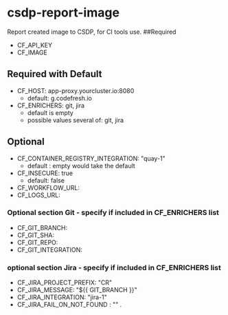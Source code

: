 # csdp-report-image
Report created image to CSDP, for CI tools use.
##Required
* CF_API_KEY
* CF_IMAGE
## Required with Default
* CF_HOST:  app-proxy.yourcluster.io:8080
  * default: g.codefresh.io
* CF_ENRICHERS: git, jira
  * default is empty
  * possible values several of: git, jira
## Optional
* CF_CONTAINER_REGISTRY_INTEGRATION: "quay-1"
  * default : empty would take the default    
* CF_INSECURE: true
  * default: false
* CF_WORKFLOW_URL:
* CF_LOGS_URL:
### Optional section Git - specify if included in CF_ENRICHERS list
* CF_GIT_BRANCH:
* CF_GIT_SHA: 
* CF_GIT_REPO:
* CF_GIT_INTEGRATION:
### optional section Jira - specify if included in CF_ENRICHERS list                                                         
* CF_JIRA_PROJECT_PREFIX: "CR"
* CF_JIRA_MESSAGE: "${{ GIT_BRANCH }}"
* CF_JIRA_INTEGRATION: "jira-1"
* CF_JIRA_FAIL_ON_NOT_FOUND : ""
.
